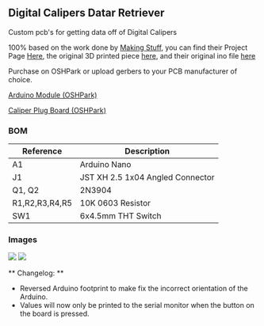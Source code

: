 ## Digital Calipers Datar Retriever
Custom pcb's for getting data off of Digital Calipers

100% based on the work done by [Making Stuff](https://www.youtube.com/channel/UCYdkEm-NjhS8TmLVt_qZy9g),  you can find their Project Page [Here](https://www.youtube.com/channel/UCYdkEm-NjhS8TmLVt_qZy9g), the original 3D printed piece [here](https://www.thingiverse.com/thing:1543247), and their original ino file [here](https://github.com/MakingStuffChannel/DigitalCalipers)

Purchase on OSHPark or upload gerbers to your PCB manufacturer of choice.

[Arduino Module (OSHPark)](https://oshpark.com/shared_projects/ls60yUvY)

[Caliper Plug Board (OSHPark)](https://oshpark.com/shared_projects/xektDr2t)

### BOM

| Reference | Description |
|----------------|----------------------------------|
| A1 | Arduino Nano |
| J1 | JST XH 2.5 1x04 Angled Connector |
| Q1, Q2 | 2N3904 |
| R1,R2,R3,R4,R5 | 10K 0603 Resistor |
| SW1 | 6x4.5mm THT Switch |

### Images
![](https://i.imgur.com/3fgop5n.jpg)
![](https://i.imgur.com/qUSvXvw.png)

** Changelog: **
- Reversed Arduino footprint to make fix the incorrect orientation of the Arduino.
- Values will now only be printed to the serial monitor when the button on the board is pressed.